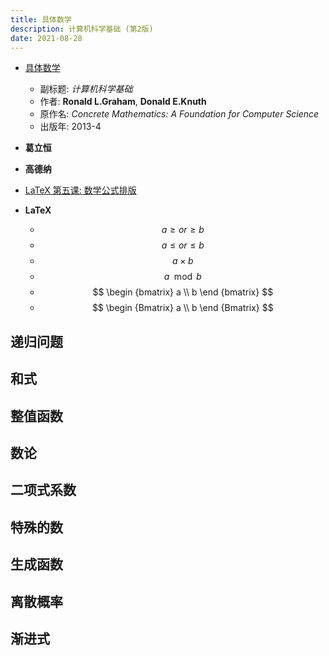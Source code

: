 ```yaml
---
title: 具体数学
description: 计算机科学基础 (第2版)
date: 2021-08-28
---
```


* [具体数学](https://book.douban.com/subject/21323941/)
  - 副标题: *计算机科学基础*
  - 作者: **Ronald L.Graham**, **Donald E.Knuth**
  - 原作名: *Concrete Mathematics: A Foundation for Computer Science*
  - 出版年: 2013-4

* **葛立恒**
* **高德纳**

* [LaTeX 第五课: 数学公式排版](https://zhuanlan.zhihu.com/p/24502400)

* **LaTeX**
  - $$ a \geq or \ge b $$
  - $$ a \leq or \le b $$
  - $$ a \times b $$
  - $$ a \mod b $$
  - $$ \begin {bmatrix} a \\ b \end {bmatrix} $$
  - $$ \begin {Bmatrix} a \\ b \end {Bmatrix} $$

## 递归问题

## 和式

## 整值函数

## 数论

## 二项式系数

## 特殊的数

## 生成函数

## 离散概率

## 渐进式
